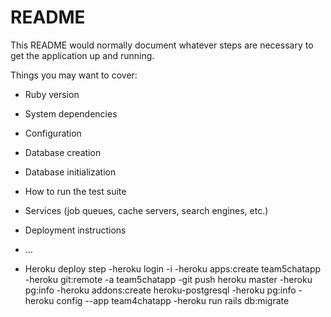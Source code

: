 # README

This README would normally document whatever steps are necessary to get the
application up and running.

Things you may want to cover:

* Ruby version

* System dependencies

* Configuration

* Database creation

* Database initialization

* How to run the test suite

* Services (job queues, cache servers, search engines, etc.)

* Deployment instructions

* ...

* Heroku deploy step
    -heroku login -i
    -heroku apps:create team5chatapp
    -heroku git:remote -a team5chatapp
    -git push heroku master
    -heroku pg:info
    -heroku addons:create heroku-postgresql
    -heroku pg:info
    -heroku config --app team4chatapp
    -heroku run rails db:migrate
   




